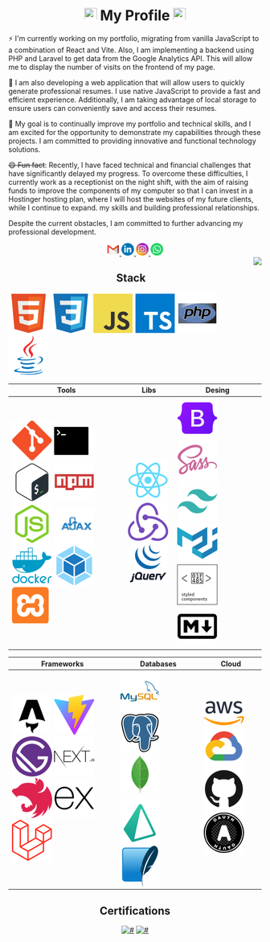<div align="center">
<h1>
 <img  width="25" height="25" src="https://www.discordianos.com/uploads/monthly_2021_02/c5efb82dcccc7f06ae379bdc9fdf00e3.cropped.gif.4916ab8d670076f628c323c10270c436.gif">
  My Profile
 <img  width="25" height="25" src="https://www.discordianos.com/uploads/monthly_2021_02/c5efb82dcccc7f06ae379bdc9fdf00e3.cropped.gif.4916ab8d670076f628c323c10270c436.gif">
</h1>
</div>

⚡ I'm currently working on my portfolio, migrating from vanilla JavaScript to a combination of React and Vite. Also, I am implementing a backend using PHP and Laravel to get data from the Google Analytics API. This will allow me to display the number of visits on the frontend of my page.

🌱 I am also developing a web application that will allow users to quickly generate professional resumes. I use native JavaScript to provide a fast and efficient experience. Additionally, I am taking advantage of local storage to ensure users can conveniently save and access their resumes. 

💭 My goal is to continually improve my portfolio and technical skills, and I am excited for the opportunity to demonstrate my capabilities through these projects. I am committed to providing innovative and functional technology solutions.

~~😄 Fun fact~~: Recently, I have faced technical and financial challenges that have significantly delayed my progress. To overcome these difficulties, I currently work as a receptionist on the night shift, with the aim of raising funds to improve the components of my computer so that I can invest in a Hostinger hosting plan, where I will host the websites of my future clients, while I continue to expand. my skills and building professional relationships.

Despite the current obstacles, I am committed to further advancing my professional development.

<div align="center">
<!-- REDES SOCIAIS -->
	<a href = "mailto: jhonatansouzameza100@gmail.com">
    <img width="25" src="https://github.com/shahbajjamil/Social-Meadia-Icons/blob/master/Icons-logos/gmail.png">
    </a>
    <a href = "https://www.linkedin.com/in/jhonatan-leon-souza-meza/" target="_blank">
    <img width="25" src="https://github.com/shahbajjamil/Social-Meadia-Icons/blob/master/Icons-logos/linkedin-circle.png">
    </a>
   	<a href = "https://www.instagram.com/jhonysouza100/" target="_blank">
    <img width="25" src="https://github.com/shahbajjamil/Social-Meadia-Icons/blob/master/Icons-logos/instagram-circle.png">
    </a>
	</a>
   	<a href = "https://wa.me/543757501633?text=Hola%20Jhoni,%20como%20estas?" target="_blank">
    <img width="25" src="https://github.com/shahbajjamil/Social-Meadia-Icons/blob/master/Icons-logos/whatsapp-circle.png">
    </a>

<!-- ![Visitantes](https://api.visitorbadge.io/api/visitors?path=https%3A%2F%2Fgithub.com%2Fjhonysouza100&label=Visitors&labelColor=%23dc143c&countColor=%23555555&style=flat&labelStyle=upper) -->

</div>



<img align="right" height="180" src="https://github-readme-stats.vercel.app/api/top-langs/?username=jhonysouza100&langs_count=10&layout=compact&theme=dark">
<h2 align="center">Stack</h2>

![html](./icons/html5.svg) ![scc](./icons/css3.svg) ![jscript](./icons/javascript.svg)  ![typescript](./icons/typescript.svg) ![php](./icons/php.svg) ![java](./icons/java.svg)

| Tools | Libs | Desing |
| - | - | - |
|![git](./icons/git.svg) ![terminal](./icons/terminal.svg) ![bash](./icons/bash.svg) ![npm](./icons/npm.svg) ![nodejs](./icons/nodejs.svg) ![ajax](./icons/ajax.svg) ![docker](./icons/docker.svg) ![webpack](./icons/webpack.svg) ![xampp](./icons/xampp.svg) | ![react](./icons/react.svg) ![redux](./icons/redux.svg) ![jquery](./icons/jquery.svg)| ![bootstrap](./icons/bootstrap.svg) ![sass](./icons/sass.svg) ![tailwindcss](./icons/tailwindcss.svg) ![materialui](./icons/materialui.svg) ![styled](./icons/styled-components.svg) ![markdown](./icons/markdown.svg)|


| Frameworks | Databases | Cloud |
| - | - | - |
| ![astro](./icons/astro.svg) ![vite](./icons/vitejs.svg) ![gatsby](./icons/gatsby.svg) ![nextjs](./icons/nextjs.svg)  ![nestjs](./icons/nestjs.svg) ![express](./icons/express.svg) ![laravel](./icons/laravel.svg) |  ![mysql](./icons/mysql.svg)  ![postgresql](./icons/postgresql.svg)  ![mongodb](./icons/mongodb.svg) ![prismaorm](./icons/prisma.svg) ![sqlite](./icons/sqlite.svg) | ![amazon](./icons/amazon.svg) ![google](./icons/googlecloud.svg) ![github](./icons/github.svg) ![oauth](./icons/oauth.svg) |

<div align="center">
	<h2>Certifications</h2>
	<a href="https://www.freecodecamp.org/certification/JhonySouza/responsive-web-design" alt="certification"><img src="https://github.com/jhonysouza100/road-to-hero/blob/main/1%20Responsive%20Web%20Design/9%20Responsive%20Web%20Design%20Certification.jpg" alt="#" width="350" height="250"/></a>
	<a href="https://www.freecodecamp.org/certification/JhonySouza/javascript-algorithms-and-data-structures" alt="certification"><img src="https://github.com/jhonysouza100/road-to-hero/blob/main/2%20JavaScript%20Algorithms%20and%20Data%20Structures/JavaScript%20Algorithms%20and%20Data%20Structures%20Certification.jpg" alt="#" width="350" height="250"/></a>
</div>
<!-- ![Snake animation](https://github.com/jhonysouza100/jhonysouza100/blob/output/github-contribution-grid-snake.svg) -->
